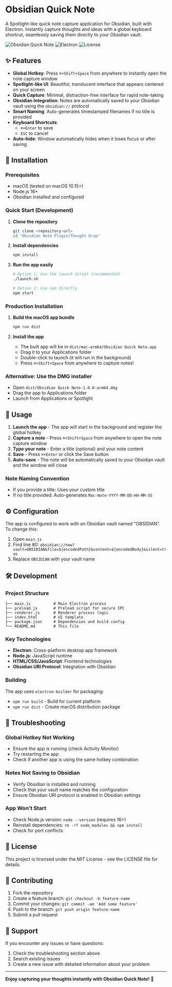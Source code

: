 # Obsidian Quick Note

A Spotlight-like quick note capture application for Obsidian, built with Electron. Instantly capture thoughts and ideas with a global keyboard shortcut, seamlessly saving them directly to your Obsidian vault.

![Obsidian Quick Note](https://img.shields.io/badge/Platform-macOS-blue?style=flat-square)
![Electron](https://img.shields.io/badge/Built%20with-Electron-47848F?style=flat-square)
![License](https://img.shields.io/badge/License-MIT-green?style=flat-square)

## ✨ Features

- **Global Hotkey**: Press `⌘+Shift+Space` from anywhere to instantly open the note capture window
- **Spotlight-like UI**: Beautiful, translucent interface that appears centered on your screen
- **Quick Capture**: Minimal, distraction-free interface for rapid note-taking
- **Obsidian Integration**: Notes are automatically saved to your Obsidian vault using the `obsidian://` protocol
- **Smart Naming**: Auto-generates timestamped filenames if no title is provided
- **Keyboard Shortcuts**: 
  - `⌘+Enter` to save
  - `ESC` to cancel
- **Auto-hide**: Window automatically hides when it loses focus or after saving

## 🚀 Installation

### Prerequisites

- macOS (tested on macOS 10.15+)
- Node.js 16+ 
- Obsidian installed and configured

### Quick Start (Development)

1. **Clone the repository**
   ```bash
   git clone <repository-url>
   cd "Obsidian Note Plugin/Thought Drop"
   ```

2. **Install dependencies**
   ```bash
   npm install
   ```

3. **Run the app easily**
   ```bash
   # Option 1: Use the launch script (recommended)
   ./launch.sh
   
   # Option 2: Use npm directly
   npm start
   ```

### Production Installation

1. **Build the macOS app bundle**
   ```bash
   npm run dist
   ```

2. **Install the app**
   - The built app will be in `dist/mac-arm64/Obsidian Quick Note.app`
   - Drag it to your Applications folder
   - Double-click to launch (it will run in the background)
   - Press `⌘+Shift+Space` from anywhere to capture notes!

### Alternative: Use the DMG installer

- Open `dist/Obsidian Quick Note-1.0.0-arm64.dmg`
- Drag the app to Applications folder
- Launch from Applications or Spotlight

## 📖 Usage

1. **Launch the app** - The app will start in the background and register the global hotkey
2. **Capture a note** - Press `⌘+Shift+Space` from anywhere to open the note capture window
3. **Type your note** - Enter a title (optional) and your note content
4. **Save** - Press `⌘+Enter` or click the Save button
5. **Auto-save** - The note will be automatically saved to your Obsidian vault and the window will close

### Note Naming Convention

- If you provide a title: Uses your custom title
- If no title provided: Auto-generates `Mac-Note-YYYY-MM-DD-HH-MM-SS`

## ⚙️ Configuration

The app is configured to work with an Obsidian vault named "OBSIDIAN". To change this:

1. Open `main.js`
2. Find line 80: `obsidian://new?vault=OBSIDIAN&file=${encodedPath}&content=${encodedBody}&silent=true`
3. Replace `OBSIDIAN` with your vault name

## 🛠️ Development

### Project Structure

```
├── main.js          # Main Electron process
├── preload.js       # Preload script for secure IPC
├── renderer.js      # Renderer process logic
├── index.html       # UI template
├── package.json     # Dependencies and build config
└── README.md        # This file
```

### Key Technologies

- **Electron**: Cross-platform desktop app framework
- **Node.js**: JavaScript runtime
- **HTML/CSS/JavaScript**: Frontend technologies
- **Obsidian URI Protocol**: Integration with Obsidian

### Building

The app uses `electron-builder` for packaging:

- `npm run build` - Build for current platform
- `npm run dist` - Create macOS distribution package

## 🔧 Troubleshooting

### Global Hotkey Not Working

- Ensure the app is running (check Activity Monitor)
- Try restarting the app
- Check if another app is using the same hotkey combination

### Notes Not Saving to Obsidian

- Verify Obsidian is installed and running
- Check that your vault name matches the configuration
- Ensure Obsidian URI protocol is enabled in Obsidian settings

### App Won't Start

- Check Node.js version: `node --version` (requires 16+)
- Reinstall dependencies: `rm -rf node_modules && npm install`
- Check for port conflicts

## 📝 License

This project is licensed under the MIT License - see the LICENSE file for details.

## 🤝 Contributing

1. Fork the repository
2. Create a feature branch: `git checkout -b feature-name`
3. Commit your changes: `git commit -am 'Add some feature'`
4. Push to the branch: `git push origin feature-name`
5. Submit a pull request

## 📧 Support

If you encounter any issues or have questions:

1. Check the troubleshooting section above
2. Search existing issues
3. Create a new issue with detailed information about your problem

---

**Enjoy capturing your thoughts instantly with Obsidian Quick Note!** 🎉

